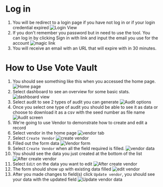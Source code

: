 # Log in
1. You will be redirect to a login page if you have not log in or if your login credential expired ![Login View](./InstructionScreenshots/login_page.png)
2. If you don't remember you password but in need to use the tool. You can log in by clicking Sign in with link and input the email you use for the account ![magic link](./InstructionScreenshots/magic_link_sender.png)
3. You will receive an email with an URL that will expire with in 30 minutes.


# How to Use Vote Vault
1. You should see something like this when you accessed the home page. ![Home page](./InstructionScreenshots/vote_vault_frontend.png)
2. Select dashboard to see an overview for some basic stats. ![dashboard view](./InstructionScreenshots/dashboard_view.png)
3. Select audit to see 2 types of audit you can generate ![Audit options](./InstructionScreenshots/Public_audit_test.png)
4. Once you select one type of audit you should be able to see it as data or choose to download it as a csv with the seed number as file name ![Audit screen](./InstructionScreenshots/Download_csv.png)
5. We're going to use Vendor to demonstrate how to create and edit a record
6. Select vendor in the home page ![vendor tab](./InstructionScreenshots/Select_vendor.png)
7. Select ```Create Vendor``` ![create vendor](./InstructionScreenshots/Select_create_vendor.png)
8. Filled out the form data ![Vendor form](./InstructionScreenshots/Vendor_form.png)
9. Select ```Create Vendor``` when all the field required is filled. ![vendor data](./InstructionScreenshots/Enter_vendor_data.png)
10. You should see the data you just created at the bottom of the list ![After create vendor](./InstructionScreenshots/After_create_vendor.png)
11. Select ```Edit``` on the data you want to edit ![After create vendor](./InstructionScreenshots/After_create_vendor.png)
12. The form should show up with existing data filled ![edit vendor](./InstructionScreenshots/Update_vendor_data.png)
13. After you made changes to field(s) click ```Update vendor```, you should see your data with the updated field ![Update vendor data](./InstructionScreenshots/After_update_vendor.png)